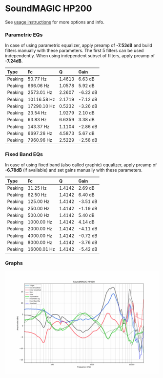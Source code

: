 # SoundMAGIC HP200
See [usage instructions](https://github.com/jaakkopasanen/AutoEq#usage) for more options and info.

### Parametric EQs
In case of using parametric equalizer, apply preamp of **-7.53dB** and build filters manually
with these parameters. The first 5 filters can be used independently.
When using independent subset of filters, apply preamp of **-7.24dB**.

| Type    | Fc          |      Q | Gain     |
|:--------|:------------|:-------|:---------|
| Peaking | 50.77 Hz    | 1.4613 | 6.63 dB  |
| Peaking | 666.06 Hz   | 1.0578 | 5.92 dB  |
| Peaking | 2573.01 Hz  | 2.2607 | -6.22 dB |
| Peaking | 10116.58 Hz | 2.1719 | -7.12 dB |
| Peaking | 17290.10 Hz | 0.5232 | -3.26 dB |
| Peaking | 23.54 Hz    | 1.9279 | 2.10 dB  |
| Peaking | 63.83 Hz    | 6.6359 | 3.38 dB  |
| Peaking | 143.37 Hz   | 1.1104 | -2.86 dB |
| Peaking | 6697.26 Hz  | 4.5873 | 5.67 dB  |
| Peaking | 7960.96 Hz  | 2.5229 | -2.58 dB |

### Fixed Band EQs
In case of using fixed band (also called graphic) equalizer, apply preamp of **-6.78dB**
(if available) and set gains manually with these parameters.

| Type    | Fc          |      Q | Gain     |
|:--------|:------------|:-------|:---------|
| Peaking | 31.25 Hz    | 1.4142 | 2.69 dB  |
| Peaking | 62.50 Hz    | 1.4142 | 6.40 dB  |
| Peaking | 125.00 Hz   | 1.4142 | -3.51 dB |
| Peaking | 250.00 Hz   | 1.4142 | -1.19 dB |
| Peaking | 500.00 Hz   | 1.4142 | 5.40 dB  |
| Peaking | 1000.00 Hz  | 1.4142 | 4.14 dB  |
| Peaking | 2000.00 Hz  | 1.4142 | -4.11 dB |
| Peaking | 4000.00 Hz  | 1.4142 | -0.72 dB |
| Peaking | 8000.00 Hz  | 1.4142 | -3.76 dB |
| Peaking | 16000.01 Hz | 1.4142 | -5.42 dB |

### Graphs
![](./SoundMAGIC%20HP200.png)